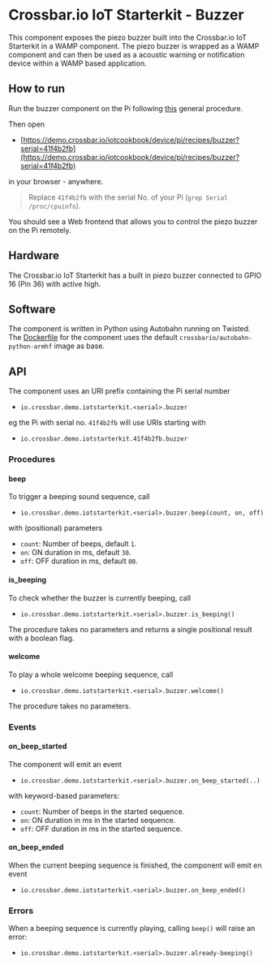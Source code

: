 # Crossbar.io IoT Starterkit - Buzzer

This component exposes the piezo buzzer built into the Crossbar.io IoT Starterkit in a WAMP component. The piezo buzzer is wrapped as a WAMP component and can then be used as a acoustic warning or notification device within a WAMP based application.


## How to run

Run the buzzer component on the Pi following [this](https://github.com/crossbario/iotcookbook/tree/master/device/pi#how-to-run) general procedure.

Then open

* [https://demo.crossbar.io/iotcookbook/device/pi/recipes/buzzer?serial=41f4b2fb](https://demo.crossbar.io/iotcookbook/device/pi/recipes/buzzer?serial=41f4b2fb)

in your browser - anywhere.

> Replace `41f4b2fb` with the serial No. of your Pi (`grep Serial /proc/cpuinfo`).

You should see a Web frontend that allows you to control the piezo buzzer on the Pi remotely.


## Hardware

The Crossbar.io IoT Starterkit has a built in piezo buzzer connected to GPIO 16 (Pin 36) with active high.


## Software

The component is written in Python using Autobahn running on Twisted. The [Dockerfile](Dockerfile) for the component uses the default `crossbario/autobahn-python-armhf` image as base.


## API

The component uses an URI prefix containing the Pi serial number

* `io.crossbar.demo.iotstarterkit.<serial>.buzzer`

eg the Pi with serial no. `41f4b2fb` will use URIs starting with

* `io.crossbar.demo.iotstarterkit.41f4b2fb.buzzer`


### Procedures

#### beep

To trigger a beeping sound sequence, call

* `io.crossbar.demo.iotstarterkit.<serial>.buzzer.beep(count, on, off)`

with (positional) parameters

* `count`: Number of beeps, default `1`.
* `on`: ON duration in ms, default `30`.
* `off`: OFF duration in ms, default `80`.

#### is_beeping

To check whether the buzzer is currently beeping, call

* `io.crossbar.demo.iotstarterkit.<serial>.buzzer.is_beeping()`

The procedure takes no parameters and returns a single positional result with a boolean flag.

#### welcome

To play a whole welcome beeping sequence, call

* `io.crossbar.demo.iotstarterkit.<serial>.buzzer.welcome()`

The procedure takes no parameters.


### Events

#### on_beep_started

The component will emit an event

* `io.crossbar.demo.iotstarterkit.<serial>.buzzer.on_beep_started(..)`

with keyword-based parameters:

* `count`: Number of beeps in the started sequence.
* `on`: ON duration in ms in the started sequence.
* `off`: OFF duration in ms in the started sequence.

#### on_beep_ended

When the current beeping sequence is finished, the component will emit en event

* `io.crossbar.demo.iotstarterkit.<serial>.buzzer.on_beep_ended()`


### Errors

When a beeping sequence is currently playing, calling `beep()` will raise an error:

* `io.crossbar.demo.iotstarterkit.<serial>.buzzer.already-beeping()`
